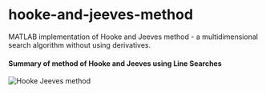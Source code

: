 # hooke-and-jeeves-method
MATLAB implementation of Hooke and Jeeves method - a multidimensional search algorithm without using derivatives.

#### Summary of method of Hooke and Jeeves using Line Searches

![Hooke Jeeves method](main/Hooke_Jeeves_method.jpeg "Hooke Jeeves method")
